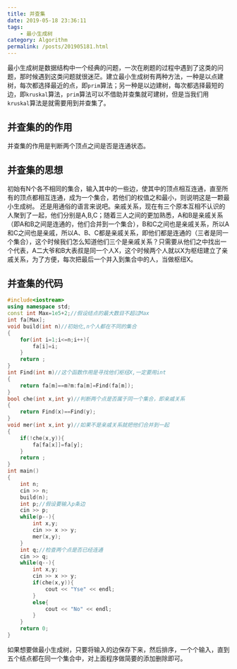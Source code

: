 ```yaml
---
title: 并查集
date: 2019-05-18 23:36:11
tags: 
    - 最小生成树
category: Algorithm
permalink: /posts/201905181.html
---
```

最小生成树是数据结构中一个经典的问题，一次在刷题的过程中遇到了这类的问题，那时候遇到这类问题就很迷茫。建立最小生成树有两种方法，一种是以点建树，每次都选择最近的点，即`prim`算法；另一种是以边建树，每次都选择最短的边，即`kruskal`算法，`prim`算法可以不借助并查集就可建树，但是当我们用`kruskal`算法是就需要用到并查集了。

## 并查集的的作用

并查集的作用是判断两个顶点之间是否是连通状态。

## 并查集的思想

初始有N个各不相同的集合，输入其中的一些边，使其中的顶点相互连通，直至所有的顶点都相互连通，成为一个集合，若他们的权值之和最小，则说明这是一颗最小生成树。
还是用通俗的语言来说吧。亲戚关系，现在有三个原本互相不认识的人聚到了一起，他们分别是A,B,C；随着三人之间的更加熟悉，A和B是亲戚关系（即A和B之间是连通的，他们合并到一个集合），B和C之间也是亲戚关系，所以A和C之间也是亲戚，所以A、B、C都是亲戚关系，即他们都是连通的（三者是同一个集合），这个时候我们怎么知道他们三个是亲戚关系？只需要从他们之中找出一个代表，A二大爷和B大表叔是同一个人X，这个时候两个人就以X为枢纽建立了亲戚关系，为了方便，每次把最后一个并入到集合中的人，当做枢纽X。

## 并查集的代码

```cpp
#include<iostream>
using namespace std;
const int Max=1e5+2;//假设结点的最大数目不超过Max
int fa[Max];
void build(int n)//初始化,n个人都在不同的集合
{
    for(int i=1;i<=n;i++){
        fa[i]=i;
    }
    return ;
}
int Find(int m)//这个函数作用是寻找他们枢纽X,一定要用int
{
    return fa[m]==m?m:fa[m]=Find(fa[m]);
}
bool che(int x,int y)//判断两个点是否属于同一个集合，即亲戚关系
{
    return Find(x)==Find(y);
}
void mer(int x,int y)//如果不是亲戚关系就把他们合并到一起
{
    if(!che(x,y)){
        fa[fa[x]]=fa[y];
    }
    return ;
}
int main()
{
    int n;
    cin >> n;
    build(n);
    int p;//假设要输入p条边
    cin >> p;
    while(p--){
        int x,y;
        cin >> x >> y;
        mer(x,y);
    }
    int q;//检查两个点是否已经连通
    cin >> q;
    while(q--){
        int x,y;
        cin >> x >> y;
        if(che(x,y)){
            cout << "Yse" << endl;
        }
        else{
            cout << "No" << endl;
        }
    }
    return 0;
}
```

如果想要做最小生成树，只要将输入的边保存下来，然后排序，一个个输入，直到五个结点都在同一个集合中，对上面程序做简要的添加删除即可。
